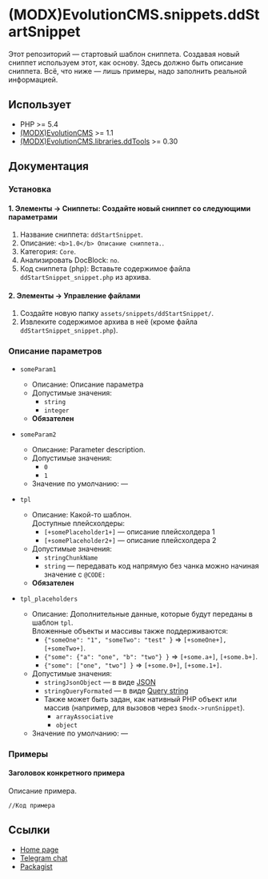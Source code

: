 # (MODX)EvolutionCMS.snippets.ddStartSnippet

Этот репозиторий — стартовый шаблон сниппета. Создавая новый сниппет используем этот, как основу.
Здесь должно быть описание сниппета. Всё, что ниже — лишь примеры, надо заполнить реальной информацией.


## Использует

* PHP >= 5.4
* [(MODX)EvolutionCMS](https://github.com/evolution-cms/evolution) >= 1.1
* [(MODX)EvolutionCMS.libraries.ddTools](https://code.divandesign.biz/modx/ddtools) >= 0.30


## Документация


### Установка


#### 1. Элементы → Сниппеты: Создайте новый сниппет со следующими параметрами

1. Название сниппета: `ddStartSnippet`.
2. Описание: `<b>1.0</b> Описание сниппета.`.
3. Категория: `Core`.
4. Анализировать DocBlock: `no`.
5. Код сниппета (php): Вставьте содержимое файла `ddStartSnippet_snippet.php` из архива.


#### 2. Элементы → Управление файлами

1. Создайте новую папку `assets/snippets/ddStartSnippet/`.
2. Извлеките содержимое архива в неё (кроме файла `ddStartSnippet_snippet.php`).


### Описание параметров

* `someParam1`
	* Описание: Описание параметра
	* Допустимые значения:
		* `string`
		* `integer`
	* **Обязателен**
	
* `someParam2`
	* Описание: Parameter description.
	* Допустимые значения:
		* `0`
		* `1`
	* Значение по умолчанию: —
	
* `tpl`
	* Описание: Какой-то шаблон.  
		Доступные плейсхолдеры:
		* `[+somePlaceholder1+]` — описание плейсхолдера 1
		* `[+somePlaceholder2+]` — описание плейсхолдера 2
	* Допустимые значения:
		* `stringChunkName`
		* `string` — передавать код напрямую без чанка можно начиная значение с `@CODE:`
	* **Обязателен**
	
* `tpl_placeholders`
	* Описание: Дополнительные данные, которые будут переданы в шаблон `tpl`.    
		Вложенные объекты и массивы также поддерживаются:
		* `{"someOne": "1", "someTwo": "test" }` => `[+someOne+], [+someTwo+]`.
		* `{"some": {"a": "one", "b": "two"} }` => `[+some.a+]`, `[+some.b+]`.
		* `{"some": ["one", "two"] }` => `[+some.0+]`, `[+some.1+]`.
	* Допустимые значения:
		* `stringJsonObject` — в виде [JSON](https://ru.wikipedia.org/wiki/JSON)
		* `stringQueryFormated` — в виде [Query string](https://en.wikipedia.org/wiki/Query_string)
		* Также может быть задан, как нативный PHP объект или массив (например, для вызовов через `$modx->runSnippet`).
			* `arrayAssociative`
			* `object`
	* Значение по умолчанию: —


### Примеры


#### Заголовок конкретного примера

Описание примера.

```
//Код примера
```


## Ссылки

* [Home page](https://code.divandesign.ru/modx/ddstartsnippet)
* [Telegram chat](https://tele.click/dd_code)
* [Packagist](https://packagist.org/packages/dd/evolutioncms-snippets-ddstartsnippet)


<link rel="stylesheet" type="text/css" href="https://DivanDesign.ru/assets/files/ddMarkdown.css" />